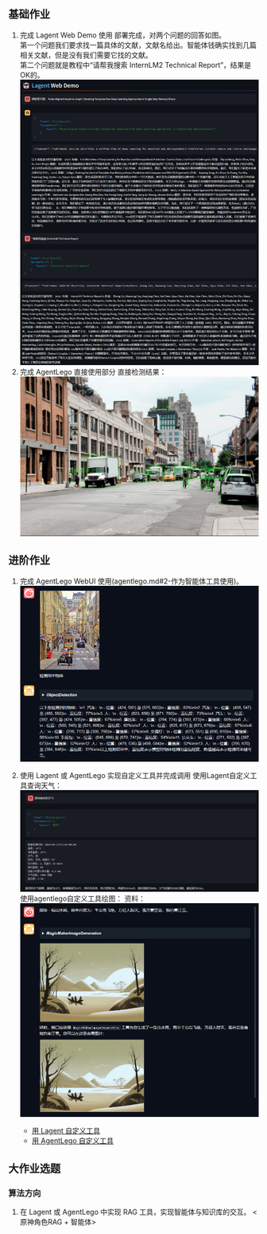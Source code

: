 ## 基础作业

1. 完成 Lagent Web Demo 使用
部署完成，对两个问题的回答如图。  
第一个问题我们要求找一篇具体的文献，文献名给出。智能体钱确实找到几篇相关文献，但是没有我们需要它找的文献。  
第二个问题就是教程中“请帮我搜索 InternLM2 Technical Report”，结果是OK的。
![alt text](home_work_image/lesson6/文献检索结果.png)
2. 完成 AgentLego 直接使用部分
直接检测结果：
![alt text](home_work_image/lesson6/直接使用lego目标检测结果.png)
   
## 进阶作业

1. 完成 AgentLego WebUI 使用(agentlego.md#2-作为智能体工具使用)。
![alt text](home_work_image/lesson6/web.png)

1. 使用 Lagent 或 AgentLego 实现自定义工具并完成调用
使用Lagent自定义工具查询天气：
![alt text](home_work_image/lesson6/南京的天气.png)
使用agentlego自定义工具绘图：
资料：
![alt text](home_work_image/lesson6/agentlego自定义绘图工具.png)
   - [用 Lagent 自定义工具](lagent.md#2-用-lagent-自定义工具)
   - [用 AgentLego 自定义工具](agentlego.md#3-用-agentlego-自定义工具)


## 大作业选题
### 算法方向
1. 在 Lagent 或 AgentLego 中实现 RAG 工具，实现智能体与知识库的交互。
<原神角色RAG + 智能体>
